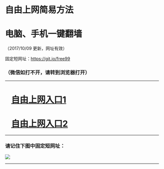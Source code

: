 ﻿# 自由上网简易方法

# 电脑、手机一键翻墙

（2017/10/09 更新，网址有效）

固定短网址：https://git.io/free99

### （微信如打不开，请转到浏览器打开）


***





# &nbsp;&nbsp; <a href="http://ft2786227453.fwq-tz-1001.info/fwqtz01.html?t=100900111338 " target="_blank">自由上网入口1</a>
# &nbsp;&nbsp; <a href="http://ft1790615262.fwq-tz-1002.info/fwqtz02.html?t=10090018117 " target="_blank">自由上网入口2</a>
***

### 请记住下图中固定短网址：

<img src="https://s3-us-west-2.amazonaws.com/fwq-1001/yjfq-20170905okok.png" /> 


***

